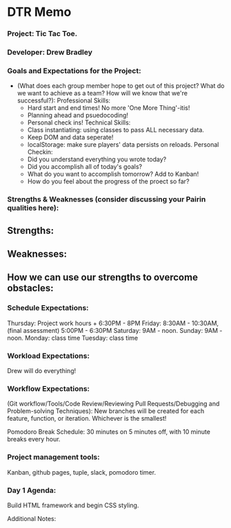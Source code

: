 # DTR Memo
### Project: Tic Tac Toe.

### Developer: Drew Bradley

### Goals and Expectations for the Project:
* (What does each group member hope to get out of this project? What do we want to achieve as a team? How will we know that we're successful?):
Professional Skills:
  - Hard start and end times! No more 'One More Thing'-itis!
  - Planning ahead and psuedocoding!
  - Personal check ins!
Technical Skills:
  - Class instantiating: using classes to pass ALL necessary data.
  - Keep DOM and data seperate!
  - localStorage: make sure players' data persists on reloads.
Personal Checkin:
  - Did you understand everything you wrote today?
  - Did you accomplish all of today's goals?
  - What do you want to accomplish tomorrow? Add to Kanban!
  - How do you feel about the progress of the proect so far?

### Strengths & Weaknesses (consider discussing your Pairin qualities here):
Strengths:
  - 
  
Weaknesses:
  -

How we can use our strengths to overcome obstacles: 
  - 
  
### Schedule Expectations: 
 Thursday: Project work hours + 6:30PM - 8PM
 Friday: 8:30AM - 10:30AM, (final assessment) 5:00PM - 6:30PM
 Saturday: 9AM - noon.
 Sunday: 9AM - noon.
 Monday: class time
 Tuesday: class time
 
### Workload Expectations:
Drew will do everything!

### Workflow Expectations:
(Git workflow/Tools/Code Review/Reviewing Pull Requests/Debugging and Problem-solving Techniques): 
New branches will be created for each feature, function, or iteration. Whichever is the smallest!

Pomodoro Break Schedule: 30 minutes on 5 minutes off, with 10 minute breaks every hour.

### Project management tools:
Kanban, github pages, tuple, slack, pomodoro timer.

### Day 1 Agenda: 
Build HTML framework and begin CSS styling.

Additional Notes:
